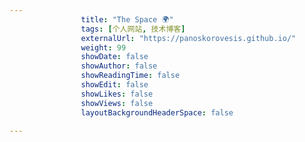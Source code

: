 ---
                title: "The Space 🌍"
                tags: [个人网站, 技术博客]
                externalUrl: "https://panoskorovesis.github.io/"
                weight: 99
                showDate: false
                showAuthor: false
                showReadingTime: false
                showEdit: false
                showLikes: false
                showViews: false
                layoutBackgroundHeaderSpace: false
                ---


